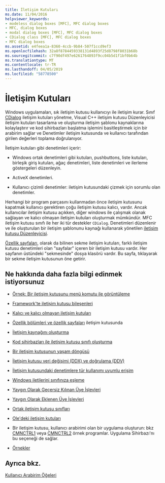 ```yaml
---
title: İletişim Kutuları
ms.date: 11/04/2016
helpviewer_keywords:
- modeless dialog boxes [MFC], MFC dialog boxes
- MFC, dialog boxes
- modal dialog boxes [MFC], MFC dialog boxes
- CDialog class [MFC], MFC dialog boxes
- MFC dialog boxes
ms.assetid: e4feea1a-8360-4ccb-9b84-507f1ccd9ef3
ms.openlocfilehash: 32a8f8784459338131d4893f25d8798f8031b68b
ms.sourcegitcommit: c7f90df497e6261764893f9cc04b5d1f1bf0b64b
ms.translationtype: MT
ms.contentlocale: tr-TR
ms.lasthandoff: 04/05/2019
ms.locfileid: "58778500"
---
```

# <a name="dialog-boxes"></a>İletişim Kutuları

Windows uygulamaları, sık iletişim kutusu kullanıcıyı ile iletişim kurar. Sınıf [CDialog](../mfc/reference/cdialog-class.md) iletişim kutuları yönetme, Visual C++ iletişim kutusu Düzenleyicisi iletişim kutuları tasarlama ve oluşturma iletişim şablonu kaynaklarına kolaylaştırır ve kod sihirbazları başlatma işlemini basitleştirmek için bir arabirim sağlar ve Denetimler iletişim kutusunda ve kullanıcı tarafından girilen değerleri toplama doğrulanıyor.

İletişim kutuları gibi denetimleri içerir:

- Windows ortak denetimleri gibi kutuları, pushbuttons, liste kutuları, birleşik giriş kutuları, ağaç denetimleri, liste denetimleri ve ilerleme göstergeleri düzenleyin.

- ActiveX denetimleri.

- Kullanıcı çizimli denetimler: iletişim kutusundaki çizmek için sorumlu olan denetimler.

Herhangi bir program parçasını kullanmadan önce iletişim kutusunu kapatmak kullanıcı gerektiren çoğu iletişim kutusu kalıcı, vardır. Ancak kullanıcılar iletişim kutusu açıkken, diğer windows ile çalışmak olanak sağlayan ve kalıcı olmayan iletişim kutuları oluşturmak mümkündür. MFC iletişim kutusu sınıfı ile her iki tür destekler `CDialog`. Denetimleri düzenlenir ve ile oluşturulan bir iletişim şablonunu kaynağı kullanarak yönetilen [iletişim kutusu Düzenleyicisi](../windows/dialog-editor.md).

[Özellik sayfaları](../mfc/property-sheets-mfc.md), olarak da bilinen sekme iletişim kutuları, farklı iletişim kutusu denetimleri olan "sayfalar" içeren bir iletişim kutusu vardır. Her sayfanın üstündeki "sekmesinde" dosya klasörü vardır. Bu sayfa, tıklayarak bir sekme iletişim kutusunun öne getirir.

## <a name="what-do-you-want-to-know-more-about"></a>Ne hakkında daha fazla bilgi edinmek istiyorsunuz

- [Örnek: Bir iletişim kutusunu menü komutu ile görüntüleme](../mfc/example-displaying-a-dialog-box-via-a-menu-command.md)

- [Framework'te iletişim kutusu bileşenleri](../mfc/dialog-box-components-in-the-framework.md)

- [Kalıcı ve kalıcı olmayan iletişim kutuları](../mfc/modal-and-modeless-dialog-boxes.md)

- [Özellik bölümleri ve özellik sayfaları](../mfc/property-sheets-and-property-pages-mfc.md) iletişim kutusunda

- [İletişim kaynağını oluşturma](../mfc/creating-the-dialog-resource.md)

- [Kod sihirbazları ile iletişim kutusu sınıfı oluşturma](../mfc/creating-a-dialog-class-with-code-wizards.md)

- [Bir iletişim kutusunun yaşam döngüsü](../mfc/life-cycle-of-a-dialog-box.md)

- [İletişim kutusu veri değişimi (DDX) ve doğrulama (DDV)](../mfc/dialog-data-exchange-and-validation.md)

- [İletişim kutusundaki denetimlere tür kullanımı uyumlu erişim](../mfc/type-safe-access-to-controls-in-a-dialog-box.md)

- [Windows iletilerini sınıfınıza eşleme](../mfc/mapping-windows-messages-to-your-class.md)

- [Yaygın Olarak Geçersiz Kılınan Üye İşlevleri](../mfc/commonly-overridden-member-functions.md)

- [Yaygın Olarak Eklenen Üye İşlevleri](../mfc/commonly-added-member-functions.md)

- [Ortak iletişim kutusu sınıfları](../mfc/common-dialog-classes.md)

- [Ole'deki iletişim kutuları](../mfc/dialog-boxes-in-ole.md)

- Bir iletişim kutusu, kullanıcı arabirimi olan bir uygulama oluşturun: bkz [CMNCTRL1](../overview/visual-cpp-samples.md) veya [CMNCTRL2](../overview/visual-cpp-samples.md) örnek programlar. Uygulama Sihirbazı'nı bu seçeneği de sağlar.

- [Örnekler](../mfc/dialog-sample-list.md)

## <a name="see-also"></a>Ayrıca bkz.

[Kullanıcı Arabirim Öğeleri](../mfc/user-interface-elements-mfc.md)
